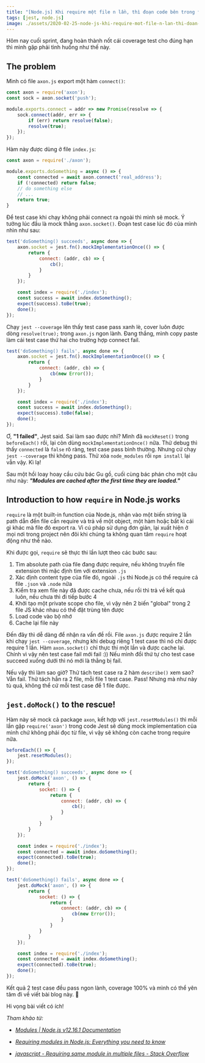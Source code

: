 ```yaml
---
title: "[Node.js] Khi require một file n lần, thì đoạn code bên trong file đó chạy bao nhiêu lần?"
tags: [jest, node.js]
image: ./assets/2020-02-25-node-js-khi-require-mot-file-n-lan-thi-doan-code-ben-trong-file-do-chay-bao-nhieu-lan/thumbnail.png
---
```


Hôm nay cuối sprint, đang hoàn thành nốt cái coverage test cho đúng hạn thì mình gặp phải tình huống như thế này.

<!-- truncate -->

## The problem

Mình có file `axon.js` export một hàm `connect()`:

```javascript
const axon = require('axon');
const sock = axon.socket('push');

module.exports.connect = addr => new Promise(resolve => {
    sock.connect(addr, err => {
        if (err) return resolve(false);
        resolve(true);
    });
});
```

Hàm này được dùng ở file `index.js`:

```javascript
const axon = require('./axon');

module.exports.doSomething = async () => {
    const connected = await axon.connect('real_address');
    if (!connected) return false;
    // do something else
    // ...
    return true;
}
```

Để test case khi chạy không phải connect ra ngoài thì mình sẽ mock. Ý tưởng lúc đầu là mock thằng `axon.socket()`. Đoạn test case lúc đó của mình nhìn như sau:

```javascript
test('doSomething() succeeds', async done => {
    axon.socket = jest.fn().mockImplementationOnce(() => {
        return {
            connect: (addr, cb) => {
                cb();
            }
        }
    });

    const index = require('./index');
    const success = await index.doSomething();
    expect(success).toBe(true);
    done();
});
```

Chạy `jest --coverage` lên thấy test case pass xanh lè, cover luôn được dòng `resolve(true);` trong `axon.js` ngon lành. Đang thắng, mình copy paste làm cái test case thứ hai cho trường hợp connect fail.

```javascript
test('doSomething() fails', async done => {
    axon.socket = jest.fn().mockImplementationOnce(() => {
        return {
            connect: (addr, cb) => {
                cb(new Error());
            }
        }
    });

    const index = require('./index');
    const success = await index.doSomething();
    expect(success).toBe(false);
    done();
});
```

Ơ, **"1 failed"**, Jest said. Sai làm sao được nhỉ? Mình đã `mockReset()` trong `beforeEach()` rồi, lại còn dùng `mockImplementationOnce()` nữa. Thử debug thì thấy `connected` là `false` rõ ràng, test case pass bình thường. Nhưng cứ chạy `jest --coverage` thì không pass. Thử xóa `node_modules` rồi `npm install` lại vẫn vậy. Kì lạ!

Sau một hồi loay hoay cầu cứu bác Gu gồ, cuối cùng bác phán cho một câu như này: ***"Modules are cached after the first time they are loaded."***

## Introduction to how `require` in Node.js works

`require` là một built-in function của Node.js, nhận vào một biến string là path dẫn đến file cần require và trả về một object, một hàm hoặc bất kì cái gì khác mà file đó export ra. Vì cú pháp sử dụng đơn giản, lại xuất hiện ở mọi nơi trong project nên đôi khi chúng ta không quan tâm `require` hoạt động như thế nào.

Khi được gọi, `require` sẽ thực thi lần lượt theo các bước sau:

1. Tìm absolute path của file đang được require, nếu không truyền file extension thì mặc định tìm với extension `.js`
2. Xác định content type của file đó, ngoài `.js` thì Node.js có thể require cả file `.json` và `.node` nữa
3. Kiểm tra xem file này đã được cache chưa, nếu rồi thì trả về kết quả luôn, nếu chưa thì đi tiếp bước 4
4. Khởi tạo một private scope cho file, vì vậy nên 2 biến "global" trong 2 file JS khác nhau có thể đặt trùng tên được
5. Load code vào bộ nhớ
6. Cache lại file này

Đến đây thì dễ dàng để nhận ra vấn đề rồi. File `axon.js` được require 2 lần khi chạy `jest --coverage`, nhưng khi debug riêng 1 test case thì nó chỉ được require 1 lần. Hàm `axon.socket()` chỉ thực thi một lần và được cache lại. Chính vì vậy nên test case fail mới fail :)) Nếu mình đổi thứ tự cho test case succeed xuống dưới thì nó mới là thằng bị fail.

Nếu vậy thì làm sao giờ? Thử tách test case ra 2 hàm `describe()` xem sao? Vẫn fail. Thử tách hẳn ra 2 file, mỗi file 1 test case. Pass! Nhưng mà như này tù quá, không thể cứ mỗi test case để 1 file được.

## `jest.doMock()` to the rescue!

Hàm này sẽ mock cả package `axon`, kết hợp với `jest.resetModules()` thì mỗi lần gặp `require('axon')` trong code Jest sẽ dùng mock implementation của mình chứ không phải đọc từ file, vì vậy sẽ không còn cache trong require nữa.

```javascript
beforeEach(() => {
    jest.resetModules();
});

test('doSomething() succeeds', async done => {
    jest.doMock('axon', () => {
        return {
            socket: () => {
                return {
                    connect: (addr, cb) => {
                        cb();
                    }
                }
            }
        }
    });

    const index = require('./index');
    const connected = await index.doSomething();
    expect(connected).toBe(true);
    done();
});

test('doSomething() fails', async done => {
    jest.doMock('axon', () => {
        return {
            socket: () => {
                return {
                    connect: (addr, cb) => {
                        cb(new Error());
                    }
                }
            }
        }
    });

    const index = require('./index');
    const connected = await index.doSomething();
    expect(connected).toBe(true);
    done();
});
```

Kết quả 2 test case đều pass ngon lành, coverage 100% và mình có thể yên tâm đi về viết bài blog này. 🎉

Hi vọng bài viết có ích!

*Tham khảo từ:*

- _[Modules \| Node.js v12.16.1 Documentation](https://nodejs.org/dist/latest-v12.x/docs/api/modules.html#modules_require_id)_

- _[Requiring modules in Node.js: Everything you need to know](https://www.freecodecamp.org/news/requiring-modules-in-node-js-everything-you-need-to-know-e7fbd119be8/)_

- _[javascript - Requiring same module in multiple files - Stack Overflow](https://stackoverflow.com/a/30038787/8943850)_
